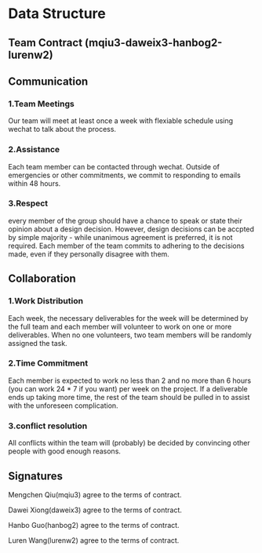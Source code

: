 # Data Structure

## Team Contract (mqiu3-daweix3-hanbog2-lurenw2)

## Communication

### 1.Team Meetings 
Our team will meet at least once a week with flexiable schedule using wechat to talk about the process.

### 2.Assistance
Each team member can be contacted through wechat. Outside of emergencies or other commitments, we commit to responding to emails within 48 hours.

### 3.Respect
every member of the group should have a chance to speak or state their opinion about a design decision. However, design decisions can be accpted by simple majority - while unanimous agreement is preferred, it is not required. Each member of the team commits to adhering to the decisions made, even if they personally disagree with them.

## Collaboration

### 1.Work Distribution
Each week, the necessary deliverables for the week will be determined by the full team and each member will volunteer to work on one or more deliverables. When no one volunteers, two team members will be randomly assigned the task.

### 2.Time Commitment
Each member is expected to work no less than 2 and no more than 6 hours (you can work 24 * 7 if you want) per week on the project. If a deliverable ends up taking more time, the rest of the team should be pulled in to assist with the unforeseen complication.

### 3.conflict resolution
All conflicts within the team will (probably) be decided by convincing other people with good enough reasons.


## Signatures
Mengchen Qiu(mqiu3) agree to the terms of contract.

Dawei Xiong(daweix3) agree to the terms of contract.

Hanbo Guo(hanbog2) agree to the terms of contract.

Luren Wang(lurenw2) agree to the terms of contract.
